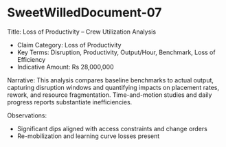 # SweetWilledDocument-07

Title: Loss of Productivity – Crew Utilization Analysis

- Claim Category: Loss of Productivity
- Key Terms: Disruption, Productivity, Output/Hour, Benchmark, Loss of Efficiency
- Indicative Amount: Rs 28,000,000

Narrative:
This analysis compares baseline benchmarks to actual output, capturing disruption windows and quantifying impacts on placement rates, rework, and resource fragmentation. Time-and-motion studies and daily progress reports substantiate inefficiencies.

Observations:
- Significant dips aligned with access constraints and change orders
- Re-mobilization and learning curve losses present

